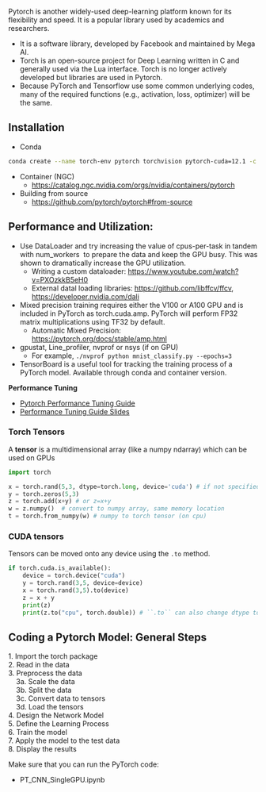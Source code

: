 Pytorch is another widely-used deep-learning platform known for its flexibility and speed. It is a popular library used by academics and researchers.

* It is a software library, developed by Facebook and maintained by Mega AI.
* Torch is an open-source project for Deep Learning written in C and generally used via the Lua interface. Torch is no longer actively developed but libraries are used in Pytorch.
* Because PyTorch and Tensorflow use some common underlying codes, many of the required functions (e.g., activation, loss, optimizer) will be the same.

## Installation

* Conda
```bash
conda create --name torch-env pytorch torchvision pytorch-cuda=12.1 -c pytorch –c nvidia
```
* Container (NGC)
  * https://catalog.ngc.nvidia.com/orgs/nvidia/containers/pytorch
* Building from source
  * https://github.com/pytorch/pytorch#from-source


## Performance and Utilization:
  * Use DataLoader and try increasing the value of cpus-per-task in tandem with num_workers  to prepare the data and keep the GPU busy. This was shown to dramatically increase the GPU utilization.
    * Writing a custom dataloader: https://www.youtube.com/watch?v=PXOzkkB5eH0
    * External datal loading libraries: https://github.com/libffcv/ffcv, https://developer.nvidia.com/dali
  * Mixed precision training requires either the V100 or A100 GPU and is included in PyTorch as torch.cuda.amp. PyTorch will perform FP32 matrix multiplications using TF32 by default.
    * Automatic Mixed Precision: https://pytorch.org/docs/stable/amp.html
  * gpustat, Line_profiler, nvprof or nsys (if on GPU)
    * For example, `./nvprof python mnist_classify.py --epochs=3`
  * TensorBoard is a useful tool for tracking the training process of a PyTorch model. Available through conda and container version.

__Performance Tuning__
* [Pytorch Performance Tuning Guide](https://pytorch.org/tutorials/recipes/recipes/tuning_guide.html)
* [Performance Tuning Guide Slides](https://tigress-web.princeton.edu/~jdh4/PyTorchPerformanceTuningGuide_GTC2021.pdf)



### Torch Tensors
A __tensor__ is a multidimensional array (like a numpy ndarray) which can be used on GPUs

```python
import torch

x = torch.rand(5,3, dtype=torch.long, device='cuda') # if not specified, uses cpu
y = torch.zeros(5,3)
z = torch.add(x+y) # or z=x+y
w = z.numpy()  # convert to numpy array, same memory location
t = torch.from_numpy(w)	# numpy to torch tensor (on cpu)
```

### CUDA tensors

Tensors can be moved onto any device using the `.to` method.

```python
if torch.cuda.is_available():
    device = torch.device("cuda")
    y = torch.rand(3,5, device=device)
    x = torch.rand(3,5).to(device)
    z = x + y
    print(z)
    print(z.to("cpu", torch.double)) # ``.to`` can also change dtype together!
```

## Coding a Pytorch Model: General Steps

1\. Import the torch package <br>
2\. Read in the data <br>
3\. Preprocess the data <br>
  &nbsp;&nbsp;&nbsp;&nbsp;3a. Scale the data <br>
  &nbsp;&nbsp;&nbsp;&nbsp;3b. Split the data <br>
  &nbsp;&nbsp;&nbsp;&nbsp;3c. Convert data to tensors <br>
  &nbsp;&nbsp;&nbsp;&nbsp;3d. Load the tensors <br>
4\. Design the Network Model <br>
5\. Define the Learning Process <br>
6\. Train the model <br>
7\. Apply the model to the test data <br>
8\. Display the results

Make sure that you can run the PyTorch code:

  * PT_CNN_SingleGPU.ipynb


